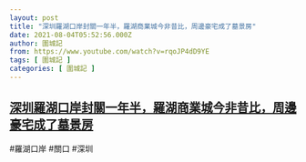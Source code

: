 ```yaml
---
layout: post
title: "深圳羅湖口岸封關一年半，羅湖商業城今非昔比，周邊豪宅成了墓景房"
date: 2021-08-04T05:52:56.000Z
author: 圍城記
from: https://www.youtube.com/watch?v=rqoJP4dD9YE
tags: [ 圍城記 ]
categories: [ 圍城記 ]
---
```

<!--1628056376000-->
[深圳羅湖口岸封關一年半，羅湖商業城今非昔比，周邊豪宅成了墓景房](https://www.youtube.com/watch?v=rqoJP4dD9YE)
------

<div>
#羅湖口岸 #關口 #深圳
</div>
